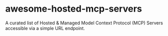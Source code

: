# awesome-hosted-mcp-servers
A curated list of Hosted &amp; Managed Model Context Protocol (MCP) Servers accessible via a simple URL endpoint.
